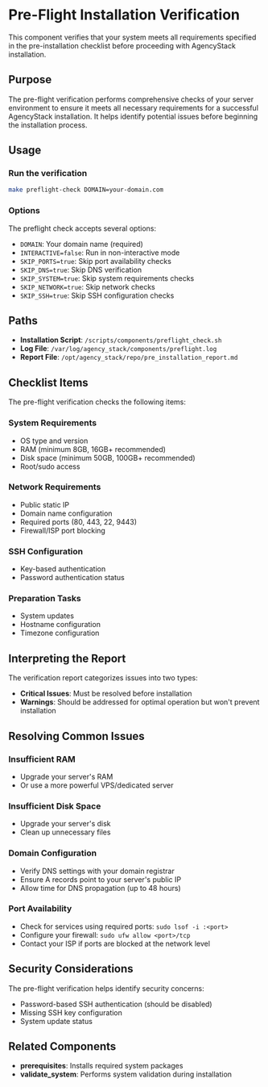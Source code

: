 # Pre-Flight Installation Verification

This component verifies that your system meets all requirements specified in the pre-installation checklist before proceeding with AgencyStack installation.

## Purpose

The pre-flight verification performs comprehensive checks of your server environment to ensure it meets all necessary requirements for a successful AgencyStack installation. It helps identify potential issues before beginning the installation process.

## Usage

### Run the verification

```bash
make preflight-check DOMAIN=your-domain.com
```

### Options

The preflight check accepts several options:

- `DOMAIN`: Your domain name (required)
- `INTERACTIVE=false`: Run in non-interactive mode
- `SKIP_PORTS=true`: Skip port availability checks
- `SKIP_DNS=true`: Skip DNS verification
- `SKIP_SYSTEM=true`: Skip system requirements checks
- `SKIP_NETWORK=true`: Skip network checks
- `SKIP_SSH=true`: Skip SSH configuration checks

## Paths

- **Installation Script**: `/scripts/components/preflight_check.sh`
- **Log File**: `/var/log/agency_stack/components/preflight.log`
- **Report File**: `/opt/agency_stack/repo/pre_installation_report.md`

## Checklist Items

The pre-flight verification checks the following items:

### System Requirements
- OS type and version
- RAM (minimum 8GB, 16GB+ recommended)
- Disk space (minimum 50GB, 100GB+ recommended)
- Root/sudo access

### Network Requirements
- Public static IP
- Domain name configuration
- Required ports (80, 443, 22, 9443)
- Firewall/ISP port blocking

### SSH Configuration
- Key-based authentication
- Password authentication status

### Preparation Tasks
- System updates
- Hostname configuration
- Timezone configuration

## Interpreting the Report

The verification report categorizes issues into two types:

- **Critical Issues**: Must be resolved before installation
- **Warnings**: Should be addressed for optimal operation but won't prevent installation

## Resolving Common Issues

### Insufficient RAM
- Upgrade your server's RAM
- Or use a more powerful VPS/dedicated server

### Insufficient Disk Space
- Upgrade your server's disk
- Clean up unnecessary files

### Domain Configuration
- Verify DNS settings with your domain registrar
- Ensure A records point to your server's public IP
- Allow time for DNS propagation (up to 48 hours)

### Port Availability
- Check for services using required ports: `sudo lsof -i :<port>`
- Configure your firewall: `sudo ufw allow <port>/tcp`
- Contact your ISP if ports are blocked at the network level

## Security Considerations

The pre-flight verification helps identify security concerns:
- Password-based SSH authentication (should be disabled)
- Missing SSH key configuration
- System update status

## Related Components

- **prerequisites**: Installs required system packages
- **validate_system**: Performs system validation during installation
